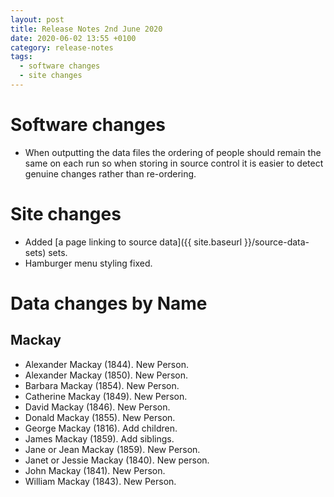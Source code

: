 ```yaml
---
layout: post
title: Release Notes 2nd June 2020
date: 2020-06-02 13:55 +0100
category: release-notes
tags:
  - software changes
  - site changes
---
```


# Software changes

* When outputting the data files the ordering of people should remain the same on each run so when storing in source control it is easier to detect genuine changes rather than re-ordering.

# Site changes

* Added [a page linking to source data]({{ site.baseurl }}/source-data-sets) sets.
* Hamburger menu styling fixed.

# Data changes by Name

## Mackay

* Alexander Mackay (1844). New Person.
* Alexander Mackay (1850). New Person.
* Barbara Mackay (1854). New Person.
* Catherine Mackay (1849). New Person.
* David Mackay (1846). New Person.
* Donald Mackay (1855). New Person.
* George Mackay (1816). Add children.
* James Mackay (1859). Add siblings.
* Jane or Jean Mackay (1859). New Person.
* Janet or Jessie Mackay (1840). New person.
* John Mackay (1841). New Person.
* William Mackay (1843). New Person.

